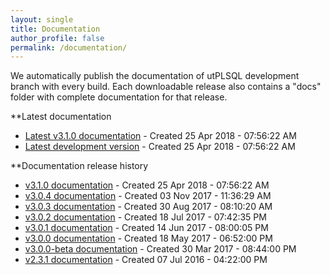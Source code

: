 ```yaml
---
layout: single
title: Documentation
author_profile: false
permalink: /documentation/
---
```


We automatically publish the documentation of utPLSQL development branch with every build.
Each downloadable release also contains a "docs" folder with complete documentation for that release.

**Latest documentation

 - [Latest v3.1.0 documentation](utPLSQL/latest/) - Created 25 Apr 2018 - 07:56:22 AM
 - [Latest development version](utPLSQL/develop/) - Created 25 Apr 2018 - 07:56:22 AM

**Documentation release history

- [v3.1.0 documentation](utPLSQL/v3.1.0-develop/) - Created 25 Apr 2018 - 07:56:22 AM
- [v3.0.4 documentation](utPLSQL/v3.0.4/) - Created 03 Nov 2017 - 11:36:29 AM
- [v3.0.3 documentation](utPLSQL/v3.0.3/) - Created 30 Aug 2017 - 08:10:20 AM
- [v3.0.2 documentation](utPLSQL/v3.0.2/) - Created 18 Jul 2017 - 07:42:35 PM
- [v3.0.1 documentation](utPLSQL/v3.0.1/) - Created 14 Jun 2017 - 08:00:05 PM
- [v3.0.0 documentation](utPLSQL/v3.0.0/) - Created 18 May 2017 - 06:52:00 PM
- [v3.0.0-beta documentation](utPLSQL/v3.0.0-beta/) - Created 30 Mar 2017 - 08:44:00 PM
- [v2.3.1 documentation](utPLSQL/v2.3.1/) - Created 07 Jul 2016 - 04:22:00 PM


